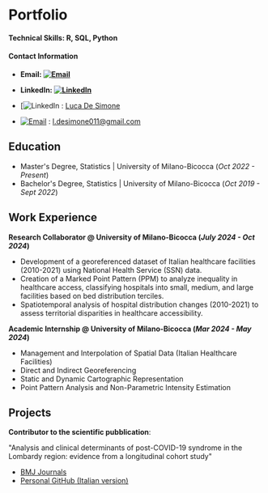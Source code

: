 # Portfolio

#### Technical Skills: R, SQL, Python
#### Contact Information  
- **Email: [![Email](https://img.shields.io/badge/Email-D14836?style=for-the-badge&logo=gmail&logoColor=white)](mailto:l.desimone011@gmail.com)**  
- **LinkedIn: [![LinkedIn](https://img.shields.io/badge/LinkedIn-0077B5?style=for-the-badge&logo=linkedin&logoColor=white)](https://www.linkedin.com/in/luca-de-simone-77b461273/)**

- [![LinkedIn](https://img.freepik.com/vettori-premium/logo-linkedin-quadrato-isolato-su-sfondo-bianco_469489-892.jpg?semt=ais_hybrid) : [Luca De Simone](https://www.linkedin.com/in/luca-de-simone-77b461273/)
- [![Email](https://upload.wikimedia.org/wikipedia/commons/4/4f/Gmail_Icon.png)](mailto:tuoemail@example.com) : [l.desimone011@gmail.com](mailto:l.desimone011@gmail.com)


## Education			       		
- Master's Degree, Statistics	| University of Milano-Bicocca (_Oct 2022 - Present_)	 			        		
- Bachelor's Degree, Statistics | University of Milano-Bicocca (_Oct 2019 - Sept 2022_)

## Work Experience
**Research Collaborator @ University of Milano-Bicocca (_July 2024 - Oct 2024_)**
- Development of a georeferenced dataset of Italian healthcare facilities (2010-2021) using National Health Service (SSN) data.
- Creation of a Marked Point Pattern (PPM) to analyze inequality in healthcare access, classifying hospitals into small, medium, and large facilities based on bed distribution terciles.
- Spatiotemporal analysis of hospital distribution changes (2010-2021) to assess territorial disparities in healthcare accessibility.


**Academic Internship @ University of Milano-Bicocca (_Mar 2024 - May 2024_)**
- Management and Interpolation of Spatial Data (Italian Healthcare Facilities)
- Direct and Indirect Georeferencing
- Static and Dynamic Cartographic Representation
- Point Pattern Analysis and Non-Parametric Intensity Estimation


## Projects
**Contributor to the scientific pubblication**:  

"Analysis and clinical determinants of post-COVID-19 syndrome in the Lombardy region: evidence from a longitudinal cohort study"  
- [BMJ Journals](https://bmjopen.bmj.com/content/14/2/e075185)  
- [Personal GitHub (Italian version)](https://lucadesimonegit.github.io/portfolio/SelfSelectionRegressionLongCovid_ITA.pdf)
  
